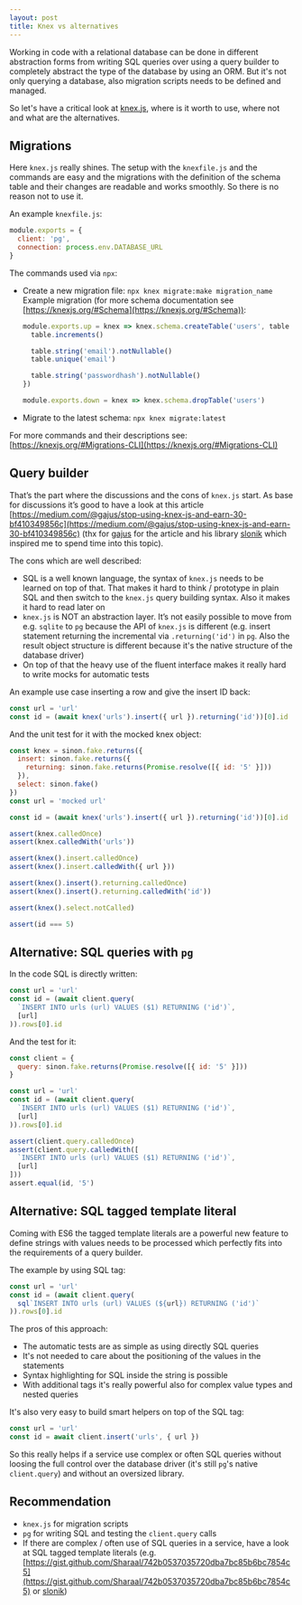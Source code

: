 ```yaml
---
layout: post
title: Knex vs alternatives
---
```


Working in code with a relational database can be done in different abstraction forms from writing SQL queries over using a query builder to completely abstract the type of the database by using an ORM.
But it's not only querying a database, also migration scripts needs to be defined and managed.

So let's have a critical look at [knex.js](https://knexjs.org/), where is it worth to use, where not and what are the alternatives.
<!--more-->

## Migrations

Here `knex.js` really shines. The setup with the `knexfile.js` and the commands are easy and the migrations with the definition of the schema table and their changes are readable and works smoothly. So there is no reason not to use it.

An example `knexfile.js`:
```javascript
module.exports = {
  client: 'pg',
  connection: process.env.DATABASE_URL
}
```

The commands used via `npx`:
* Create a new migration file: `npx knex migrate:make migration_name`
  Example migration (for more schema documentation see [https://knexjs.org/#Schema](https://knexjs.org/#Schema)):
  ```javascript
  module.exports.up = knex => knex.schema.createTable('users', table => {
    table.increments()

    table.string('email').notNullable()
    table.unique('email')

    table.string('passwordhash').notNullable()
  })

  module.exports.down = knex => knex.schema.dropTable('users')
  ```
* Migrate to the latest schema: `npx knex migrate:latest`

For more commands and their descriptions see: [https://knexjs.org/#Migrations-CLI](https://knexjs.org/#Migrations-CLI)

## Query builder

That’s the part where the discussions and the cons of `knex.js` start. As base for discussions it’s good to have a look at this article [https://medium.com/@gajus/stop-using-knex-js-and-earn-30-bf410349856c](https://medium.com/@gajus/stop-using-knex-js-and-earn-30-bf410349856c) (thx for [gajus](https://github.com/gajus) for the article and his library [slonik](https://www.npmjs.com/package/slonik) which inspired me to spend time into this topic).

The cons which are well described:
* SQL is a well known language, the syntax of `knex.js` needs to be learned on top of that. That makes it hard to think / prototype in plain SQL and then switch to the `knex.js` query building syntax. Also it makes it hard to read later on
* `knex.js` is NOT an abstraction layer. It’s not easily possible to move from e.g. `sqlite` to `pg` because the API of `knex.js` is different (e.g. insert statement returning the incremental via `.returning('id')` in `pg`. Also the result object structure is different because it's the native structure of the database driver)
* On top of that the heavy use of the fluent interface makes it really hard to write mocks for automatic tests

An example use case inserting a row and give the insert ID back:
```javascript
const url = 'url'
const id = (await knex('urls').insert({ url }).returning('id'))[0].id
```

And the unit test for it with the mocked knex object:
```javascript
const knex = sinon.fake.returns({
  insert: sinon.fake.returns({
    returning: sinon.fake.returns(Promise.resolve([{ id: '5' }]))
  }),
  select: sinon.fake()
})
const url = 'mocked url'

const id = (await knex('urls').insert({ url }).returning('id'))[0].id

assert(knex.calledOnce)
assert(knex.calledWith('urls'))

assert(knex().insert.calledOnce)
assert(knex().insert.calledWith({ url }))

assert(knex().insert().returning.calledOnce)
assert(knex().insert().returning.calledWith('id'))

assert(knex().select.notCalled)

assert(id === 5)
```

## Alternative: SQL queries with `pg`

In the code SQL is directly written:
```javascript
const url = 'url'
const id = (await client.query(
  `INSERT INTO urls (url) VALUES ($1) RETURNING ('id')`,
  [url]
)).rows[0].id
```

And the test for it:
```javascript
const client = {
  query: sinon.fake.returns(Promise.resolve([{ id: '5' }]))
}   

const url = 'url'
const id = (await client.query(
  `INSERT INTO urls (url) VALUES ($1) RETURNING ('id')`,
  [url]
)).rows[0].id

assert(client.query.calledOnce)
assert(client.query.calledWith([
  `INSERT INTO urls (url) VALUES ($1) RETURNING ('id')`,
  [url]
]))
assert.equal(id, '5')
```

## Alternative: SQL tagged template literal

Coming with ES6 the tagged template literals are a powerful new feature to define strings with values needs to be processed which perfectly fits into the requirements of a query builder.

The example by using SQL tag:
```javascript
const url = 'url'
const id = (await client.query(
  sql`INSERT INTO urls (url) VALUES (${url}) RETURNING ('id')`
)).rows[0].id
```

The pros of this approach:
* The automatic tests are as simple as using directly SQL queries
* It's not needed to care about the positioning of the values in the statements
* Syntax highlighting for SQL inside the string is possible
* With additional tags it's really powerful also for complex value types and nested queries

It's also very easy to build smart helpers on top of the SQL tag:

```javascript
const url = 'url'
const id = await client.insert('urls', { url })
```

So this really helps if a service use complex or often SQL queries without loosing the full control over the database driver (it's still `pg`'s native `client.query`) and without an oversized library.

## Recommendation

* `knex.js` for migration scripts
* `pg` for writing SQL and testing the `client.query` calls
* If there are complex / often use of SQL queries in a service, have a look at SQL tagged template literals (e.g. [https://gist.github.com/Sharaal/742b0537035720dba7bc85b6bc7854c5](https://gist.github.com/Sharaal/742b0537035720dba7bc85b6bc7854c5) or [slonik](https://www.npmjs.com/package/slonik))
